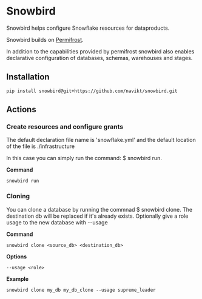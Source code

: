 # Snowbird

Snowbird helps configure Snowflake resources for dataproducts.

Snowbird builds on [Permifrost](https://about.gitlab.com/handbook/business-technology/data-team/platform/permifrost/).

In addition to the capabilities provided by permifrost snowbird also enables declarative configuration of databases, schemas, warehouses and stages.

## Installation

```shell
pip install snowbird@git+https://github.com/navikt/snowbird.git
```

## Actions

### Create resources and configure grants

The default declaration file name is 'snowflake.yml' and the default location of the file is ./infrastructure

In this case you can simply run the command: $ snowbird run.

**Command**

```shell
snowbird run
```

### Cloning

You can clone a database by running the commnad $ snowbird clone. The destination db will be replaced if it's already exists. Optionally give a role usage to the new database with --usage

**Command**

```shell
snowbird clone <source_db> <destination_db>
```

**Options**

```shell
--usage <role>
```

**Example**

```shell
snowbird clone my_db my_db_clone --usage supreme_leader
```
